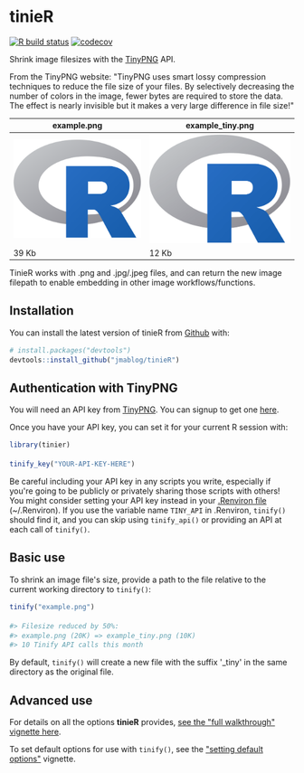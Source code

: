 
# tinieR

<!-- badges: start -->
  [![R build status](https://github.com/jmablog/tinieR/workflows/R-CMD-check/badge.svg)](https://github.com/jmablog/tinieR/actions)
[![codecov](https://codecov.io/gh/jmablog/tinieR/branch/master/graph/badge.svg)](https://codecov.io/gh/jmablog/tinieR)
  <!-- badges: end -->

Shrink image filesizes with the [TinyPNG](https://tinypng.com) API.

From the TinyPNG website: "TinyPNG uses smart lossy compression techniques to reduce the file size of your files. By selectively decreasing the number of colors in the image, fewer bytes are required to store the data. The effect is nearly invisible but it makes a very large difference in file size!"

example.png | example_tiny.png
--- | ---
![](man/figures/example.png) | ![](man/figures/example_tiny.png)
39 Kb | 12 Kb

TinieR works with .png and .jpg/.jpeg files, and can return the new image filepath to enable embedding in other image workflows/functions.

## Installation

You can install the latest version of tinieR from [Github](https://github.com) with:

``` r
# install.packages("devtools")
devtools::install_github("jmablog/tinieR")
```

## Authentication with TinyPNG

You will need an API key from [TinyPNG](https://tinypng.com). You can signup to get one [here](https://tinypng.com/developers).

Once you have your API key, you can set it for your current R session with:

``` r
library(tinier)

tinify_key("YOUR-API-KEY-HERE")
```

Be careful including your API key in any scripts you write, especially if you're going to be publicly or privately sharing those scripts with others! You might consider setting your API key instead in your [.Renviron file](https://support.rstudio.com/hc/en-us/articles/360047157094-Managing-R-with-Rprofile-Renviron-Rprofile-site-Renviron-site-rsession-conf-and-repos-conf) (~/.Renviron). If you use the variable name `TINY_API` in .Renviron, `tinify()` should find it, and you can skip using `tinify_api()` or providing an API at each call of `tinify()`.

## Basic use

To shrink an image file's size, provide a path to the file relative to the current working directory to `tinify()`:

``` r
tinify("example.png")

#> Filesize reduced by 50%:
#> example.png (20K) => example_tiny.png (10K)
#> 10 Tinify API calls this month
```

By default, `tinify()` will create a new file with the suffix '_tiny' in the same directory as the original file.

## Advanced use

For details on all the options **tinieR** provides, [see the "full walkthrough" vignette here](https://jmablog.github.io/tinieR/articles/tinieR.html).

To set default options for use with `tinify()`, see the ["setting default options"](https://jmablog.github.io/tinieR/articles/setting-defaults.html) vignette.
